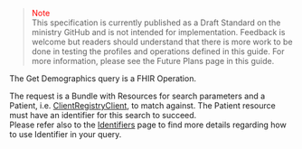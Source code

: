 ><span style="color:red">Note</span><br>This specification is currently published as a Draft Standard on the ministry GitHub and is not intended for implementation. Feedback is welcome but readers should understand that there is more work to be done in testing the profiles and operations defined in this guide. For more information, please see the Future Plans page in this guide.

The Get Demographics query is a FHIR Operation.

The request is a Bundle with Resources for search parameters and a Patient, i.e. [ClientRegistryClient](StructureDefinition-bc-patient.html), to match against.  The Patient resource must have an identifier for this search to succeed.  
Please refer also to the [Identifiers](identifiers.html) page to find more details regarding how to use Identifier in your query.


